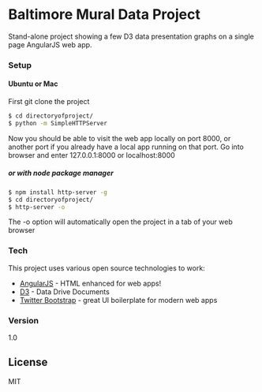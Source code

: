 # Baltimore Mural Data Project

Stand-alone project showing a few D3 data presentation graphs on a single page AngularJS web app.

### Setup
#### Ubuntu or Mac
First git clone the project
```sh
$ cd directoryofproject/
$ python -m SimpleHTTPServer
```
Now you should be able to visit the web app locally on port 8000, or another port if you already have a local app running on that port.
Go into browser and enter 127.0.0.1:8000 or localhost:8000

##### or with node package manager
```sh
$ npm install http-server -g
$ cd directoryofproject/
$ http-server -o
```
The -o option will automatically open the project in a tab of your web browser



### Tech

This project uses various open source technologies to work:
* [AngularJS] - HTML enhanced for web apps!
* [D3] - Data Drive Documents
* [Twitter Bootstrap] - great UI boilerplate for modern web apps

### Version
1.0




License
----

MIT

   [Twitter Bootstrap]: <http://twitter.github.com/bootstrap/>
   [AngularJS]: <http://angularjs.org>
   [D3]: <http://d3js.org>

 

